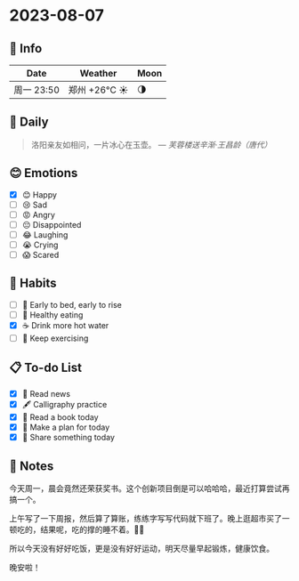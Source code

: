 # 2023-08-07

## 📅 Info

| Date           | Weather      | Moon |
| -------------- | ------------ | ---- |
| 周一 23:50 | 郑州 +26°C ☀️   | 🌗 |

## 📖 Daily

> 洛阳亲友如相问，一片冰心在玉壶。
> — *芙蓉楼送辛渐·王昌龄（唐代）*

## 😊 Emotions

- [x] 😊 Happy
- [ ] 😢 Sad
- [ ] 😡 Angry
- [ ] 😔 Disappointed
- [ ] 😂 Laughing
- [ ] 😭 Crying
- [ ] 😱 Scared

## 🍎 Habits

- [ ] 🌅 Early to bed, early to rise
- [ ] 🥕 Healthy eating
- [x] ☕️ Drink more hot water
- [ ] 💪 Keep exercising

## 📋 To-do List

- [x] 📰 Read news
- [x] 🖋️ Calligraphy practice
- [x] 📖 Read a book today
- [x] 📝 Make a plan for today
- [x] 📌 Share something today

## 📝 Notes

今天周一，晨会竟然还荣获奖书。这个创新项目倒是可以哈哈哈，最近打算尝试再搞一个。

上午写了一下周报，然后算了算账，练练字写写代码就下班了。晚上逛超市买了一顿吃的，结果呢，吃的撑的睡不着。🔨😥

所以今天没有好好吃饭，更是没有好好运动，明天尽量早起锻炼，健康饮食。

晚安啦！